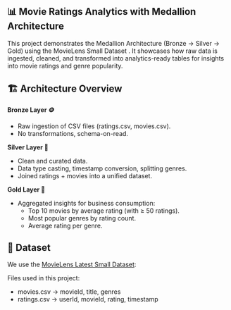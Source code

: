 ## 📊 Movie Ratings Analytics with Medallion Architecture

This project demonstrates the Medallion Architecture (Bronze → Silver → Gold) using the MovieLens Small Dataset
.
It showcases how raw data is ingested, cleaned, and transformed into analytics-ready tables for insights into movie ratings and genre popularity.

## 🏗️ Architecture Overview

**Bronze Layer 🪙**

* Raw ingestion of CSV files (ratings.csv, movies.csv).
* No transformations, schema-on-read.

**Silver Layer 🥈**

* Clean and curated data.
* Data type casting, timestamp conversion, splitting genres.
* Joined ratings + movies into a unified dataset.

**Gold Layer 🥇**

* Aggregated insights for business consumption: 
    * Top 10 movies by average rating (with ≥ 50 ratings).
    * Most popular genres by rating count.
    * Average rating per genre.

## 📂 Dataset

We use the [MovieLens Latest Small Dataset](https://grouplens.org/datasets/movielens/?utm_source=chatgpt.com):

Files used in this project:
* movies.csv → movieId, title, genres
* ratings.csv → userId, movieId, rating, timestamp

